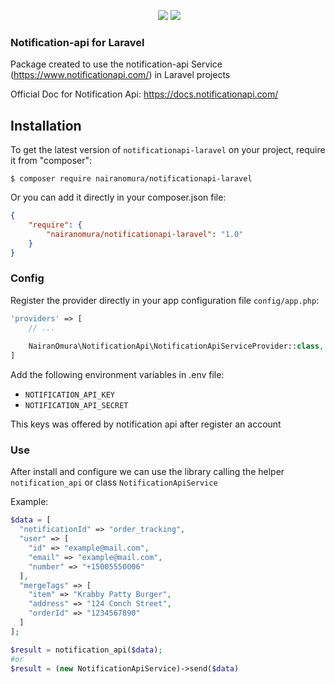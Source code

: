 
<p align="center">
    &nbsp;<img src="https://img.shields.io/packagist/v/agrodata/ptax.svg" />
     <img src="https://img.shields.io/packagist/dt/agrodata/ptax.svg" />
</p>

### Notification-api for Laravel

Package created to use the notification-api Service (https://www.notificationapi.com/) in Laravel projects

Official Doc for Notification Api: https://docs.notificationapi.com/

## Installation

To get the latest version of ```notificationapi-laravel``` on your project, require it from "composer":


	$ composer require nairanomura/notificationapi-laravel


Or you can add it directly in your composer.json file:

```json
{
    "require": {
        "nairanomura/notificationapi-laravel": "1.0"
    }
}
```


### Config

Register the provider directly in your app configuration file `config/app.php`:
```php
'providers' => [
	// ...
	
	NairanOmura\NotificationApi\NotificationApiServiceProvider::class,
]
```
Add the following environment variables in .env file:

* `NOTIFICATION_API_KEY`
* `NOTIFICATION_API_SECRET`

This keys was offered by notification api after register an account

### Use
After install and configure we can use the library calling the helper `notification_api` or class `NotificationApiService`

Example:

```php
$data = [
  "notificationId" => "order_tracking",
  "user" => [
    "id" => "example@mail.com",
    "email" => "example@mail.com",
    "number" => "+15005550006"
  ],
  "mergeTags" => [
    "item" => "Krabby Patty Burger",
    "address" => "124 Conch Street",
    "orderId" => "1234567890"
  ]
];

$result = notification_api($data);
#or
$result = (new NotificationApiService)->send($data)
```